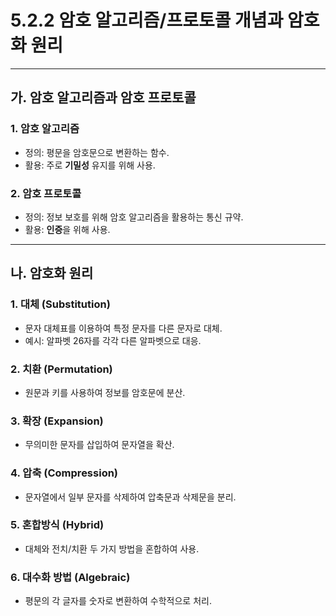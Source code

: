 # 5.2.2 암호 알고리즘/프로토콜 개념과 암호화 원리

---

## 가. 암호 알고리즘과 암호 프로토콜

### 1. 암호 알고리즘
- 정의: 평문을 암호문으로 변환하는 함수.
- 활용: 주로 **기밀성** 유지를 위해 사용.

### 2. 암호 프로토콜
- 정의: 정보 보호를 위해 암호 알고리즘을 활용하는 통신 규약.
- 활용: **인증**을 위해 사용.

---

## 나. 암호화 원리

### 1. 대체 (Substitution)
- 문자 대체표를 이용하여 특정 문자를 다른 문자로 대체.
- 예시: 알파벳 26자를 각각 다른 알파벳으로 대응.

### 2. 치환 (Permutation)
- 원문과 키를 사용하여 정보를 암호문에 분산.

### 3. 확장 (Expansion)
- 무의미한 문자를 삽입하여 문자열을 확산.

### 4. 압축 (Compression)
- 문자열에서 일부 문자를 삭제하여 압축문과 삭제문을 분리.

### 5. 혼합방식 (Hybrid)
- 대체와 전치/치환 두 가지 방법을 혼합하여 사용.

### 6. 대수화 방법 (Algebraic)
- 평문의 각 글자를 숫자로 변환하여 수학적으로 처리.
